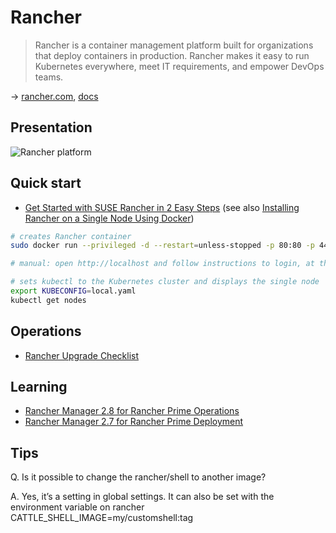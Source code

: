 # Rancher

> Rancher is a container management platform built for organizations that deploy containers in production. Rancher makes it easy to run Kubernetes everywhere, meet IT requirements, and empower DevOps teams.

→ [rancher.com](https://rancher.com/), [docs](https://rancher.com/docs/rancher/v2.6/en/)

## Presentation

![Rancher platform](https://rancher.com/docs/img/rancher/platform.png)

## Quick start

* [Get Started with SUSE Rancher in 2 Easy Steps](https://www.suse.com/products/suse-rancher/get-started/)
(see also [Installing Rancher on a Single Node Using Docker](https://rancher.com/docs/rancher/v2.6/en/installation/other-installation-methods/single-node-docker/))

```bash
# creates Rancher container
sudo docker run --privileged -d --restart=unless-stopped -p 80:80 -p 443:443 rancher/rancher

# manual: open http://localhost and follow instructions to login, at the end download the kubeconfig file

# sets kubectl to the Kubernetes cluster and displays the single node
export KUBECONFIG=local.yaml
kubectl get nodes
```

## Operations

* [Rancher Upgrade Checklist](https://www.suse.com/support/kb/doc/?id=000020061)

## Learning

* [Rancher Manager 2.8 for Rancher Prime Operations](https://www.suse.com/training/course/ran201v2.8)
* [Rancher Manager 2.7 for Rancher Prime Deployment](https://www.suse.com/training/course/ran211v2.7)

## Tips

Q. Is it possible to change the rancher/shell to another image?

A. Yes, it’s a setting in global settings. It can also be set with the environment variable on rancher CATTLE_SHELL_IMAGE=my/customshell:tag
